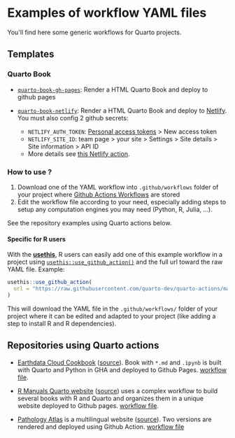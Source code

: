 # Examples of workflow YAML files

You'll find here some generic workflows for Quarto projects.

## Templates

### Quarto Book

- [`quarto-book-gh-pages`](./quarto-book-gh-pages.yaml): Render a HTML Quarto Book and deploy to github pages

- [`quarto-book-netlify`](./quarto-book-netlify.yaml): Render a HTML Quarto Book and deploy to [Netlify](https://www.netlify.com). You must also config 2 github secrets:
  - `NETLIFY_AUTH_TOKEN`: [Personal access tokens](https://app.netlify.com/user/applications#personal-access-tokens) > New access token
  - `NETLIFY_SITE_ID`: team page > your site > Settings > Site details > Site information > API ID
  - More details see [this Netlify action](https://github.com/nwtgck/actions-netlify).

### How to use ?

1. Download one of the YAML workflow into `.github/workflows` folder of your project where [Github Actions Workflows](https://docs.github.com/en/actions/quickstart) are stored
2. Edit the workflow file according to your need, especially adding steps to setup any computation engines you may need (Python, R, Julia, ...). 

See the repository examples using Quarto actions below.

#### Specific for R users

With the [**usethis**](https://usethis.r-lib.org/), R users can easily add one of this example workflow in a project using [`usethis::use_github_action()`](https://usethis.r-lib.org/reference/github_actions.html) and the full url toward the raw YAML file. Example:

```r
usethis::use_github_action(
  url = "https://raw.githubusercontent.com/quarto-dev/quarto-actions/main/examples/quarto-book-gh-pages.yaml"
)
```

This will download the YAML file in the `.github/workflows/` folder of your project where it can be edited and adapted to your project (like adding a step to install R and R dependencies).

## Repositories using Quarto actions

- [Earthdata Cloud Cookbook](https://nasa-openscapes.github.io/earthdata-cloud-cookbook/) ([source](https://github.com/NASA-Openscapes/earthdata-cloud-cookbook)). Book with `*.md` and `.ipynb` is built with Quarto and Python in GHA and deployed to Github Pages. [workflow file](https://github.com/NASA-Openscapes/earthdata-cloud-cookbook/blob/main/.github/workflows/quarto-render.yml).

- [R Manuals Quarto website](https://rstudio.github.io/r-manuals/) ([source](https://github.com/rstudio/r-manuals)) uses a complex workflow to build several books with R and Quarto and organizes them in a unique website deployed to Github pages. [workflow file](https://github.com/rstudio/r-manuals/blob/main/.github/workflows/build-website.yaml).

- [Pathology Atlas](https://www.patolojiatlasi.com/EN) is a multilingual website ([source](https://github.com/patolojiatlasi/patolojiatlasi.github.io)). Two versions are rendered and deployed using Github Action. [workflow file](https://github.com/patolojiatlasi/patolojiatlasi.github.io/blob/main/.github/workflows/Quarto-Render-Bilingual-Book-Push-Tweet-Updates.yml)
